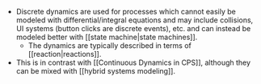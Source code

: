 * Discrete dynamics are used for processes which cannot easily be modeled with differential/integral equations and may include collisions, UI systems (button clicks are discrete events), etc. and can instead be modeled better with [[state machine|state machines]].
	* The dynamics are typically described in terms of [[reaction|reactions]].
* This is in contrast with [[Continuous Dynamics in CPS]], although they can be mixed with [[hybrid systems modeling]].